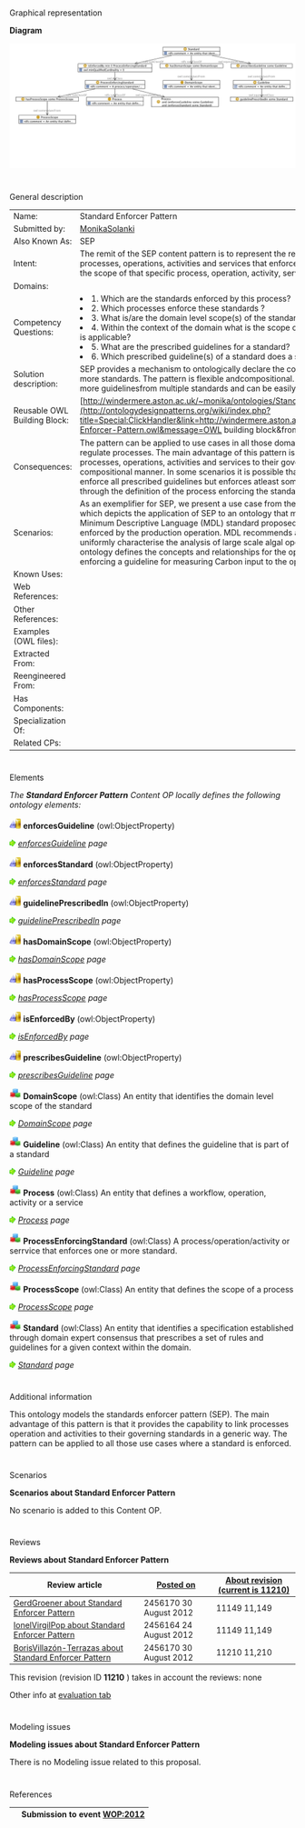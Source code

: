 # 

 Graphical representation



__Diagram__ 





[![Image:Standard-enforcer-pattern.png](./Standard-enforcer-pattern.png)](../Image/Standard-enforcer-pattern.png.md "Image:Standard-enforcer-pattern.png")





# 

 General description




|  |  |
| --- | --- |
|  Name:  |  Standard Enforcer Pattern  |
|  Submitted by:  | [MonikaSolanki](../User/MonikaSolanki.md "User:MonikaSolanki")  |
|  Also Known As:  |  SEP  |
|  Intent:  |  The remit of the SEP content pattern is to represent the relation between standards and the processes, operations, activities and services that enforce them, the domains they cater to and the scope of that specific process, operation, activity, service within the context of the domain.  |
|  Domains:  |  |
|  Competency Questions:  | <li>       1. Which are the standards enforced by this process?      </li><li>       2. Which processes enforce these standards ?      </li><li>       3. What is/are the domain level scope(s) of the standard?      </li><li>       4. Within the context of the domain what is the scope of the process to which the standard is applicable?      </li><li>       5. What are the prescribed guidelines for a standard?      </li><li>       6. Which prescribed guideline(s) of a standard does a specific process conform to?      </li> |
|  Solution description:  |  SEP provides a mechanism to ontologically declare the conformance of a  process with one or more standards. The pattern is flexible andcompositional. It can be exploited to include few or more guidelinesfrom multiple standards and can be easily combined with otherpatterns.  |
|  Reusable OWL Building Block:  | [http://windermere.aston.ac.uk/~monika/ontologies/Standards-Enforcer-Pattern.owl](http://ontologydesignpatterns.org/wiki/index.php?title=Special:ClickHandler&link=http://windermere.aston.ac.uk/~monika/ontologies/Standards-Enforcer-Pattern.owl&message=OWL building block&from_page_id=3343&update=)  (861)  |
|  Consequences:  |  The pattern can be applied to use cases in all those domains where a standard is enforced to regulate processes. The main advantage of this pattern is that it provides the capability to link processes, operations, activities and services to their governing standards in a generic and compositional manner. In some scenarios it is possible that a process or an operation does not enforce all prescribed guidelines but enforces atleast some. The pattern accounts for that through the definition of the process enforcing the standard.  |
|  Scenarios:  |  As an exemplifier for SEP, we present a use case from the domain of algal biomass production which depicts the application of SEP to an ontology that models algal biomass production. The Minimum Descriptive Language (MDL) standard proposed by the Algal Biomass Association is enforced by the production operation. MDL recommends a set of descriptive metrics to uniformly characterise the analysis of large scale algal operations. In this use case, the ontology defines the concepts and relationships for the operation and incorporates SEP by enforcing a guideline for measuring Carbon input to the operation.  |
|  Known Uses:  |  |
|  Web References:  |  |
|  Other References:  |  |
|  Examples (OWL files):  |  |
|  Extracted From:  |  |
|  Reengineered From:  |  |
|  Has Components:  |  |
|  Specialization Of:  |  |
|  Related CPs:  |  |



  





# 

 Elements



_The
 __Standard Enforcer Pattern__ 
 Content OP locally defines the following ontology elements:_ 





[![ObjectProperty](./20px-ObjectProperty.gif)](../Image/ObjectProperty.gif.md "ObjectProperty")
__enforcesGuideline__ 
 (owl:ObjectProperty)
 
[![](./11px-ArrowRight.gif)](../Image/ArrowRight.gif.md "ArrowRight.gif")
_[enforcesGuideline](./Standard_Enforcer_Pattern/enforcesGuideline.md "Submissions:Standard Enforcer Pattern/enforcesGuideline") 
 page_ 



[![ObjectProperty](./20px-ObjectProperty.gif)](../Image/ObjectProperty.gif.md "ObjectProperty")
__enforcesStandard__ 
 (owl:ObjectProperty)
 
[![](./11px-ArrowRight.gif)](../Image/ArrowRight.gif.md "ArrowRight.gif")
_[enforcesStandard](./Standard_Enforcer_Pattern/enforcesStandard.md "Submissions:Standard Enforcer Pattern/enforcesStandard") 
 page_ 



[![ObjectProperty](./20px-ObjectProperty.gif)](../Image/ObjectProperty.gif.md "ObjectProperty")
__guidelinePrescribedIn__ 
 (owl:ObjectProperty)
 
[![](./11px-ArrowRight.gif)](../Image/ArrowRight.gif.md "ArrowRight.gif")
_[guidelinePrescribedIn](./Standard_Enforcer_Pattern/guidelinePrescribedIn.md "Submissions:Standard Enforcer Pattern/guidelinePrescribedIn") 
 page_ 



[![ObjectProperty](./20px-ObjectProperty.gif)](../Image/ObjectProperty.gif.md "ObjectProperty")
__hasDomainScope__ 
 (owl:ObjectProperty)
 
[![](./11px-ArrowRight.gif)](../Image/ArrowRight.gif.md "ArrowRight.gif")
_[hasDomainScope](./Standard_Enforcer_Pattern/hasDomainScope.md "Submissions:Standard Enforcer Pattern/hasDomainScope") 
 page_ 



[![ObjectProperty](./20px-ObjectProperty.gif)](../Image/ObjectProperty.gif.md "ObjectProperty")
__hasProcessScope__ 
 (owl:ObjectProperty)
 
[![](./11px-ArrowRight.gif)](../Image/ArrowRight.gif.md "ArrowRight.gif")
_[hasProcessScope](./Standard_Enforcer_Pattern/hasProcessScope.md "Submissions:Standard Enforcer Pattern/hasProcessScope") 
 page_ 



[![ObjectProperty](./20px-ObjectProperty.gif)](../Image/ObjectProperty.gif.md "ObjectProperty")
__isEnforcedBy__ 
 (owl:ObjectProperty)
 
[![](./11px-ArrowRight.gif)](../Image/ArrowRight.gif.md "ArrowRight.gif")
_[isEnforcedBy](./Standard_Enforcer_Pattern/isEnforcedBy.md "Submissions:Standard Enforcer Pattern/isEnforcedBy") 
 page_ 



[![ObjectProperty](./20px-ObjectProperty.gif)](../Image/ObjectProperty.gif.md "ObjectProperty")
__prescribesGuideline__ 
 (owl:ObjectProperty)
 
[![](./11px-ArrowRight.gif)](../Image/ArrowRight.gif.md "ArrowRight.gif")
_[prescribesGuideline](./Standard_Enforcer_Pattern/prescribesGuideline.md "Submissions:Standard Enforcer Pattern/prescribesGuideline") 
 page_ 



[![Class](./20px-Class.gif)](../Image/Class.gif.md "Class")
__DomainScope__ 
 (owl:Class) An entity that identifies the domain level scope of the standard
 
[![](./11px-ArrowRight.gif)](../Image/ArrowRight.gif.md "ArrowRight.gif")
_[DomainScope](./Standard_Enforcer_Pattern/DomainScope.md "Submissions:Standard Enforcer Pattern/DomainScope") 
 page_ 



[![Class](./20px-Class.gif)](../Image/Class.gif.md "Class")
__Guideline__ 
 (owl:Class) An entity that defines the guideline that is part of a standard
 
[![](./11px-ArrowRight.gif)](../Image/ArrowRight.gif.md "ArrowRight.gif")
_[Guideline](./Standard_Enforcer_Pattern/enforcesGuideline.md "Submissions:Standard Enforcer Pattern/Guideline") 
 page_ 



[![Class](./20px-Class.gif)](../Image/Class.gif.md "Class")
__Process__ 
 (owl:Class) An entity that defines a workflow, operation, activity or a service
 
[![](./11px-ArrowRight.gif)](../Image/ArrowRight.gif.md "ArrowRight.gif")
_[Process](./AOS_AGROVOC_Concept_Server_fundation_ontology_model/hasGoalOrProcess.md "Submissions:Standard Enforcer Pattern/Process") 
 page_ 



[![Class](./20px-Class.gif)](../Image/Class.gif.md "Class")
__ProcessEnforcingStandard__ 
 (owl:Class) A process/operation/activity or serrvice that enforces one or more standard.
 
[![](./11px-ArrowRight.gif)](../Image/ArrowRight.gif.md "ArrowRight.gif")
_[ProcessEnforcingStandard](./Standard_Enforcer_Pattern/ProcessEnforcingStandard.md "Submissions:Standard Enforcer Pattern/ProcessEnforcingStandard") 
 page_ 



[![Class](./20px-Class.gif)](../Image/Class.gif.md "Class")
__ProcessScope__ 
 (owl:Class) An entity that defines the scope of a process
 
[![](./11px-ArrowRight.gif)](../Image/ArrowRight.gif.md "ArrowRight.gif")
_[ProcessScope](./Standard_Enforcer_Pattern/hasProcessScope.md "Submissions:Standard Enforcer Pattern/ProcessScope") 
 page_ 



[![Class](./20px-Class.gif)](../Image/Class.gif.md "Class")
__Standard__ 
 (owl:Class) An entity that identifies a specification established through domain expert consensus that prescribes a set of rules and guidelines for a given context within the domain.
 
[![](./11px-ArrowRight.gif)](../Image/ArrowRight.gif.md "ArrowRight.gif")
_[Standard](../Standard/Standard.md "Submissions:Standard Enforcer Pattern/Standard") 
 page_ 


# 

 Additional information



 This ontology models the standards enforcer pattern (SEP). The main advantage of this pattern is that it provides the capability
to link processes operation and activities to their governing
standards in a generic way. The pattern can be applied to all those
use cases where a standard is enforced.
 



# 

 Scenarios




__Scenarios about Standard Enforcer Pattern__ 


 No scenario is added to this Content OP.
 




# 

 Reviews




__Reviews about Standard Enforcer Pattern__ 



|  Review article  | [Posted on](../Property/CreationDate.md "Property:CreationDate")  | [About revision (current is 11210)](../Property/ReviewAboutVersion.md "Property:ReviewAboutVersion")  |
| --- | --- | --- |
| [GerdGroener about Standard Enforcer Pattern](../Reviews/GerdGroener_about_Standard_Enforcer_Pattern.md "Reviews:GerdGroener about Standard Enforcer Pattern")  |  2456170  30 August 2012  |  11149  11,149  |
| [IonelVirgilPop about Standard Enforcer Pattern](../Community/IonelVirgilPop_about_Standard_Enforcer_Pattern.md "Community:IonelVirgilPop about Standard Enforcer Pattern")  |  2456164  24 August 2012  |  11149  11,149  |
| [BorisVillazón-Terrazas about Standard Enforcer Pattern](../Reviews/BorisVillazón-Terrazas_about_Standard_Enforcer_Pattern.md "Reviews:BorisVillazón-Terrazas about Standard Enforcer Pattern")  |  2456170  30 August 2012  |  11210  11,210  |



 This revision (revision ID
 __11210__ 
 ) takes in account the reviews: none
 



 Other info at
 [evaluation tab](http://ontologydesignpatterns.org/wiki/index.php?title=Submissions:Standard_Enforcer_Pattern&action=evaluation "http://ontologydesignpatterns.org/wiki/index.php?title=Submissions:Standard_Enforcer_Pattern&action=evaluation") 





  





# 

 Modeling issues




__Modeling issues about Standard Enforcer Pattern__ 


 There is no Modeling issue related to this proposal.
 




  





# 

 References



  






|  |  Submission to event [WOP:2012](../WOP/2012.md "WOP:2012")  |
| --- | --- |